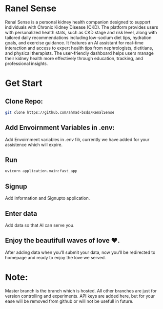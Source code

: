 
# Ranel Sense

Renal Sense is a personal kidney health companion designed to support individuals with Chronic Kidney Disease (CKD). The platform provides users with personalized health stats, such as CKD stage and risk level, along with tailored daily recommendations including low-sodium diet tips, hydration goals, and exercise guidance. It features an AI assistant for real-time interaction and access to expert health tips from nephrologists, dietitians, and physical therapists. The user-friendly dashboard helps users manage their kidney health more effectively through education, tracking, and professional insights.


# Get Start

## Clone Repo:

```bash
git clone https://github.com/ahmad-bsds/RenalSense
```

## Add Envoirnment Variables in .env:
Add Envoirnment variables in .env filr, currently we have added for your assistence which will expire.

## Run

```bash
uvicorn application.main:fast_app
```

## Signup

Add information and Signupto application.

## Enter data 

Add data so that AI can serve you.

## Enjoy the beautifull waves of love ❤️.

After adding data when you'll submit your data, now you'll be redirected to homepage and ready to enjoy the love we served.

# Note:
Master branch is the branch which is hosted. All other branches are just for version controlling and experiments. API keys are added here, but for your ease will be removed from github or will not be usefull in future.

